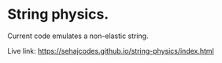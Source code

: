 # String physics.
Current code emulates a non-elastic string.

Live link: https://sehajcodes.github.io/string-physics/index.html
